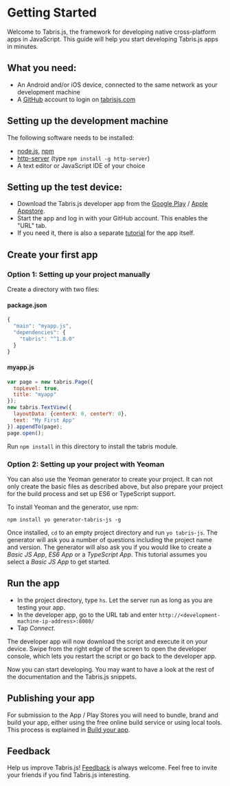 # Getting Started

Welcome to Tabris.js, the framework for developing native cross-platform apps in JavaScript. This guide will help you start developing Tabris.js apps in minutes.

## What you need:

- An Android and/or iOS device, connected to the same network as your development machine
- A [GitHub](https://github.com/) account to login on [tabrisjs.com](http://tabrisjs.com)

## Setting up the development machine

The following software needs to be installed:

- [node.js](https://nodejs.org/), [npm](https://docs.npmjs.com/getting-started/installing-node)
- [http-server](https://www.npmjs.com/package/http-server) (type `npm install -g http-server`)
- A text editor or JavaScript IDE of your choice

## Setting up the test device:

- Download the Tabris.js developer app from the [Google Play](https://play.google.com/store/apps/details?id=com.eclipsesource.tabris.js) / [Apple Appstore](https://itunes.apple.com/us/app/tabris.js/id939600018?mt=8).
- Start the app and log in with your GitHub account. This enables the "URL" tab.
- If you need it, there is also a separate [tutorial](developer-app.md) for the app itself.

## Create your first app

### Option 1: Setting up your project manually

Create a directory with two files:

#### package.json
```js
{
  "main": "myapp.js",
  "dependencies": {
    "tabris": "^1.8.0"
  }
}
```

#### myapp.js

```js
var page = new tabris.Page({
  topLevel: true,
  title: "myapp"
});
new tabris.TextView({
  layoutData: {centerX: 0, centerY: 0},
  text: "My First App"
}).appendTo(page);
page.open();
```

Run `npm install` in this directory to install the tabris module.

### Option 2: Setting up your project with Yeoman

You can also use the Yeoman generator to create your project. It can not only create the basic files as described above, but also prepare your project for the build process and set up ES6 or TypeScript support.

To install Yeoman and the generator, use npm:

    npm install yo generator-tabris-js -g

Once installed, `cd` to an empty project directory and run `yo tabris-js`. The generator will ask you a number of questions including the project name and version. The generator will also ask you if you would like to create a _Basic JS App_, _ES6 App_ or a _TypeScript App_. This tutorial assumes you select a _Basic JS App_ to get started.


## Run the app

- In the project directory, type `hs`. Let the server run as long as you are testing your app.
- In the developer app, go to the URL tab and enter `http://<development-machine-ip-address>:8080/`
- Tap *Connect*.

The developer app will now download the script and execute it on your device. Swipe from the right edge of the screen to open the developer console, which lets you restart the script or go back to the developer app.

Now you can start developing. You may want to have a look at the rest of the documentation and the Tabris.js snippets.

## Publishing your app

For submission to the App / Play Stores you will need to bundle, brand and build your app, either using the free online build service or using local tools. This process is explained in [Build your app](build.md).

## Feedback
Help us improve Tabris.js! [Feedback](mailto:care@eclipsesource.com?subject=Tabris.js%20feedback) is always welcome. Feel free to invite your friends if you find Tabris.js interesting.

